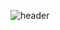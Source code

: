 ![header](https://capsule-render.vercel.app/api?type=Waving&reversal&true&color=gradient&t&customColorList=29height=400&section=header&text=Hello&nbsp;&nbsp;&nbsp;&nbsp;&nbsp;&nbsp;&nbsp;&nbsp;&nbsp;&nbsp;World!&fontSize=100&desc=Limemun's%20Idea&descSize=30&descAlign=47&descAlignY=67&animation=fadeIn)

